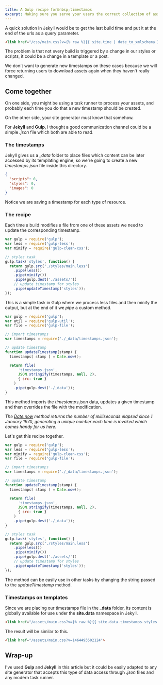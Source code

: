 ```yaml
---
title: A Gulp recipe for&nbsp;timestamps
excerpt: Making sure you serve your users the correct collection of assets is a real challenge, even for static websites, but you can combine some logic on a task runner and your site generator templating to solve this riddle.
---
```


A quick solution in Jekyll would be to get the last build time and put it at the end of the urls as a query parameter.

```html
<link href="/css/main.css?v={% raw %}{{ site.time | date_to_xmlschema }}{% endraw %}">
```

The problem is that not every build is triggered by a change in our styles or scripts, it could be a change in a template or a post.

We don't want to generate new timestamps on these cases because we will force returning users to download assets again when they haven't really changed.

## Come together

On one side, you might be using a task runner to process your assets, and probably each time you do that a new timestamp should be created.

On the other side, your site generator must know that somehow.

For **Jekyll** and **Gulp**, I thought a good communication channel could be a simple *.json* file which both are able to read.

### The timestamps

Jekyll gives us a *_data* folder to place files which content can be later accessed by its templating engine, so we're going to create a new *timestamps.json* file inside this directory.

```json
{
  "scripts": 0,
  "styles": 0,
  "images": 0
}
```

Notice we are saving a timestamp for each type of resource.

### The recipe

Each time a build modifies a file from one of these assets we need to update the corresponding timestamp.

```js
var gulp = require('gulp');
var less = require('gulp-less');
var minify = require('gulp-clean-css');

// styles task
gulp.task('styles', function() {
  return gulp.src('./styles/main.less')
    .pipe(less())
    .pipe(minify())
    .pipe(gulp.dest('./assets/'))
    // update timestamp for styles
    .pipe(updateTimestamp('styles'));
});
```

This is a simple task in Gulp where we process less files and then minify the output, but at the end of it we *pipe* a custom method.

```js
var gulp = require('gulp');
var util = require('gulp-util');
var file = require('gulp-file');

// import timestamps
var timestamps = require('./_data/timestamps.json');

// update timestamp
function updateTimestamp(stamp) {
  timestamps[ stamp ] = Date.now();

  return file(
      'timestamps.json',
      JSON.stringify(timestamps, null, 2),
      { src: true }
    )
    .pipe(gulp.dest('./_data'));
}
```

This method imports the *timestamps.json* data, updates a given timestamp and then overrides the file with the modification.

*The [Date.now][1] method returns the number of milliseconds elapsed since 1 January 1970, generating a unique number each time is invoked which comes handy for us here.*

Let's get this recipe together.

```js
var gulp = require('gulp');
var less = require('gulp-less');
var minify = require('gulp-clean-css');
var file = require('gulp-file');

// import timestamps
var timestamps = require('./_data/timestamps.json');

// update timestamp
function updateTimestamp(stamp) {
  timestamps[ stamp ] = Date.now();

  return file(
      'timestamps.json',
      JSON.stringify(timestamps, null, 2),
      { src: true }
    )
    .pipe(gulp.dest('./_data'));
}

// styles task
gulp.task('styles', function() {
  return gulp.src('./styles/main.less')
    .pipe(less())
    .pipe(minify())
    .pipe(gulp.dest('./assets/'))
    // update timestamp for styles
    .pipe(updateTimestamp('styles'));
});
```

The method can be easily use in other tasks by changing the string passed to the *updateTimestamp* method.

### Timestamps on templates

Since we are placing our timestamps file in the **_data** folder, its content is globally available for use under the **site.data** namespace in Jekyll.

```html
<link href="/assets/main.css?v={% raw %}{{ site.data.timestamps.styles }}{% endraw %}">
```

The result will be similar to this.

```html
<link href="/assets/main.css?v=1464493602124">
```

## Wrap-up

I've used **Gulp** and **Jekyll** in this article but it could be easily adapted to any site generator that accepts this type of data access through *.json* files and any modern task runner.

[1]: https://developer.mozilla.org/en-US/docs/Web/JavaScript/Reference/Global_Objects/Date/now
[2]: https://www.npmjs.com/package/gulp-file
